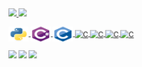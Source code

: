 ## 
<div align="left">
  <a href="https://github.com/asterd-og">
  <img height="180em" src="https://github-readme-stats.vercel.app/api?username=eduardsroch&show_icons=true&theme=dracula&include_all_commits=true&count_private=true"/>
  <img height="180em" src="https://github-readme-stats.vercel.app/api/top-langs/?username=eduardsroch&layout=compact&langs_count=7&theme=dracula"/>
</div>
<div style="display: inline_block"><br>
  <img align="center" alt="Python" height="30" width="40" src="https://raw.githubusercontent.com/devicons/devicon/master/icons/python/python-original.svg">
  <img align="center" alt="Csharp" height="30" width="40" src="https://raw.githubusercontent.com/devicons/devicon/master/icons/csharp/csharp-original.svg">
  <img align="center" alt="C" height="30" width="40" src="https://raw.githubusercontent.com/devicons/devicon/master/icons/c/c-original.svg">
  <img align="center" alt="C" height="30" width="40" src="https://icongr.am/devicon/css3-original.svg?size=128&color=currentColor">
  <img align="center" alt="C" height="30" width="40" src="https://icongr.am/devicon/html5-original.svg?size=128&color=currentColor">
  <img align="center" alt="C" height="30" width="40" src="https://icongr.am/devicon/javascript-original.svg?size=128&color=currentColor">
  <img align="center" alt="C" height="30" width="40" src="https://icongr.am/devicon/java-original.svg?size=128&color=currentColor">
  
</div>
<br>
<div>
<a href="https://instagram.com/eduardsroch" target="_blank"><img loading="lazy" src="https://img.shields.io/badge/-Instagram-%23E4405F?style=for-the-badge&logo=instagram&logoColor=white" target="_blank"></a>
<a href = "nixeodev@gmail.com"><img loading="lazy" src="https://img.shields.io/badge/Gmail-D14836?style=for-the-badge&logo=gmail&logoColor=white" target="_blank"></a>
<a href="https://www.linkedin.com/in/eduardsroch" target="_blank"><img loading="lazy" src="https://img.shields.io/badge/-LinkedIn-%230077B5?style=for-the-badge&logo=linkedin&logoColor=white" target="_blank"></a>   
</div>
